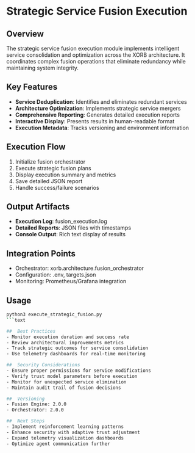 # Strategic Service Fusion Execution

##  Overview
The strategic service fusion execution module implements intelligent service consolidation and optimization across the XORB architecture. It coordinates complex fusion operations that eliminate redundancy while maintaining system integrity.

##  Key Features
- **Service Deduplication**: Identifies and eliminates redundant services
- **Architecture Optimization**: Implements strategic service mergers
- **Comprehensive Reporting**: Generates detailed execution reports
- **Interactive Display**: Presents results in human-readable format
- **Execution Metadata**: Tracks versioning and environment information

##  Execution Flow
1. Initialize fusion orchestrator
2. Execute strategic fusion plans
3. Display execution summary and metrics
4. Save detailed JSON report
5. Handle success/failure scenarios

##  Output Artifacts
- **Execution Log**: fusion_execution.log
- **Detailed Reports**: JSON files with timestamps
- **Console Output**: Rich text display of results

##  Integration Points
- Orchestrator: xorb.architecture.fusion_orchestrator
- Configuration: .env, targets.json
- Monitoring: Prometheus/Grafana integration

##  Usage
```bash
python3 execute_strategic_fusion.py
```text

##  Best Practices
- Monitor execution duration and success rate
- Review architectural improvements metrics
- Track strategic outcomes for service consolidation
- Use telemetry dashboards for real-time monitoring

##  Security Considerations
- Ensure proper permissions for service modifications
- Verify trust model parameters before execution
- Monitor for unexpected service elimination
- Maintain audit trail of fusion decisions

##  Versioning
- Fusion Engine: 2.0.0
- Orchestrator: 2.0.0

##  Next Steps
- Implement reinforcement learning patterns
- Enhance security with adaptive trust adjustment
- Expand telemetry visualization dashboards
- Optimize agent communication further